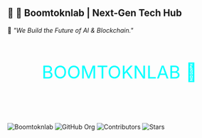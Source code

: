 ## 🚀 **🚀 Boomtoknlab | Next-Gen Tech Hub**
🌌 _"We Build the Future of AI & Blockchain."_  
<svg width="100%" height="200">
  <text x="50%" y="50%" text-anchor="middle" fill="#0ff" font-size="40">
    BOOMTOKNLAB 🚀
  </text>
</svg>
![Boomtoknlab](https://your-cdn.com/boomtoknlab-banner.svg)
![GitHub Org](https://img.shields.io/badge/GitHub-Boomtoknlab-blue?style=flat&logo=github)
![Contributors](https://img.shields.io/github/contributors/Boomtoknlab/.github?color=cyan)
![Stars](https://img.shields.io/github/stars/Boomtoknlab/.github?style=social)
